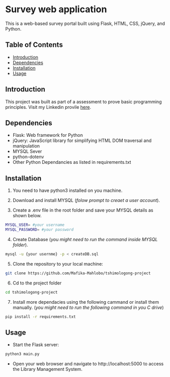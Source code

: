 # Survey web application

This is a web-based survey portal built using Flask, HTML, CSS, jQuery, and Python.

## Table of Contents
- [Introduction](#Introduction)
- [Dependencies](#dependencies)
- [Installation](#installation)
- [Usage](#Usage)

## Introduction
This project was built as part of a assessment to prove basic programming principles. Visit my Linkedin provile [here](https://www.linkedin.com/in/mafika-mahlobo-719a9a164/).

## Dependencies
- Flask: Web framework for Python
- jQuery: JavaScript library for simplifying HTML DOM traversal and manipulation
- MYSQL Sever
- python-dotenv
- Other Python Dependancies as listed in requirements.txt

## Installation

1. You need to have python3 installed on you machine.

2. Download and install MYSQL (*folow prompt to creaet a user account*).

3. Create a .env file in the root folder and save your MYSQL details as shown below.

```bash
MYSQL_USER= #your username
MYSQL_PASSWORD= #your password
```

4. Create Database (*you might need to run the command inside MYSQL folder*).

```bash
mysql -u {your usernme} -p < createDB.sql
```

5. Clone the repository to your local machine:
```bash
git clone https://github.com/Mafika-Mahlobo/tshimologong-project
```

6. Cd to the project folder
```bash
cd tshimologong-project
```

7. Install more dependacies using the following cammand or install them manually. (*you might need to run the following command in you C drive*)

```bash
pip install -r requirements.txt
```

## Usage

- Start the Flask server:

```bash
python3 main.py
```
- Open your web browser and navigate to http://localhost:5000 to access the Library Management System.
